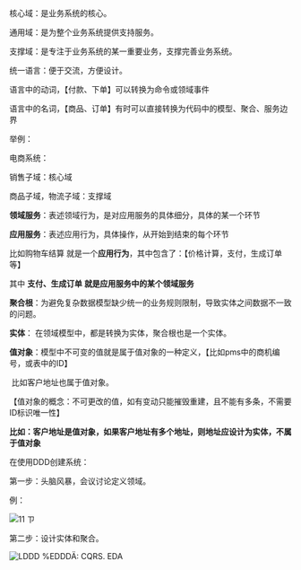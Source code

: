 核心域：是业务系统的核心。

通用域：是为整个业务系统提供支持服务。

支撑域：是专注于业务系统的某一重要业务，支撑完善业务系统。

 

统一语言：便于交流，方便设计。

语言中的动词，【付款、下单】可以转换为命令或领域事件

语言中的名词，【商品、订单】有时可以直接转换为代码中的模型、聚合、服务边界

 

举例：

电商系统： 

销售子域：核心域

商品子域，物流子域：支撑域

 

 

**领域服务**：表述领域行为，是对应用服务的具体细分，具体的某一个环节

**应用服务**：表述应用行为，具体操作，从开始到结束的每个环节

 

比如购物车结算 就是一个**应用行为**，其中包含了：【价格计算，支付，生成订单等】

其中 **支付、生成订单** **就是应用服务中的某个领域服务**

 

**聚合根**：为避免复杂数据模型缺少统一的业务规则限制，导致实体之间数据不一致的问题。

 

**实体**：  在领域模型中，都是转换为实体，聚合根也是一个实体。

**值对象**：模型中不可变的值就是属于值对象的一种定义，【比如pms中的商机编号，或表中的ID】

​         比如客户地址也属于值对象。

​         【值对象的概念：不可更改的值，如有变动只能摧毁重建，且不能有多条，不需要ID标识唯一性】

 

​       **比如：客户地址是值对象，如果客户地址有多个地址，则地址应设计为实体，不属于值对象**

 

在使用DDD创建系统：

第一步：头脑风暴，会议讨论定义领域。

例：

 

![11 ㄗ ](file:///C:\Users\ADMINI~1\AppData\Local\Temp\msohtmlclip1\02\clip_image001.png)

 

第二步：设计实体和聚合。

 

![LDDD  %EDDDÄ: CQRS. EDA ](file:///C:\Users\ADMINI~1\AppData\Local\Temp\msohtmlclip1\02\clip_image002.png)

 